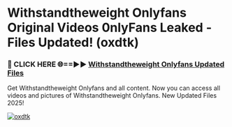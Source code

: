 # Withstandtheweight Onlyfans Original Videos 0nlyFans Leaked - Files Updated! (oxdtk)

<h3>🔴 CLICK HERE 🌐==►► <a href="https://tinyurl.com/2m67pmp6" rel="nofollow">Withstandtheweight Onlyfans Updated Files</a></h3>

Get Withstandtheweight Onlyfans and all content. Now you can access all videos and pictures of Withstandtheweight Onlyfans. New Updated Files 2025!

[![oxdtk](https://i.imgur.com/H4QAA4z.gif)](https://tinyurl.com/2m67pmp6)